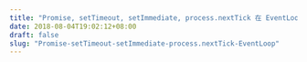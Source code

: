 ```yaml
---
title: "Promise, setTimeout, setImmediate, process.nextTick 在 EventLoop 队列中执行顺序"
date: 2018-08-04T19:02:12+08:00
draft: false
slug: "Promise-setTimeout-setImmediate-process.nextTick-EventLoop"
---
```

